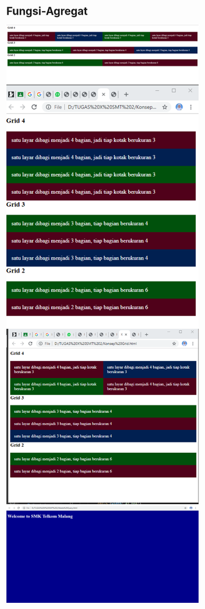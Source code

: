 # Fungsi-Agregat
![AltText](https://github.com/Larasati11/Fungsi-Agregat/blob/master/Konsep%20Grid%201.png)
![AltText](https://github.com/Larasati11/Fungsi-Agregat/blob/master/Konsep%20Grid%202.png)
![AltText](https://github.com/Larasati11/Fungsi-Agregat/blob/master/Konsep%20Grid%203.png)
![AltText](https://github.com/Larasati11/Fungsi-Agregat/blob/master/Media%20Query%201.png)

